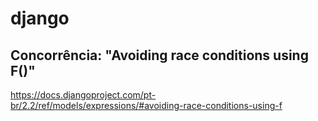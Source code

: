 # django

## Concorrência: "Avoiding race conditions using F()"

https://docs.djangoproject.com/pt-br/2.2/ref/models/expressions/#avoiding-race-conditions-using-f